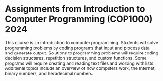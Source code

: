 # Assignments from Introduction to Computer Programming (COP1000) 2024
This course is an introduction to computer programming. Students will solve programming problems by coding programs that input and process data and generate output. Solutions to programming problems will require coding decision structures, repetition structures, and custom functions. Some programs will require creating and reading text files and working with lists. Additional topics include an overview of how computers work, the Internet, binary numbers, and hexadecimal numbers. 
